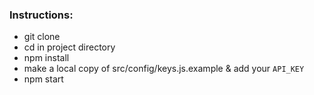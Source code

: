### Instructions:

- git clone
- cd in project directory
- npm install
- make a local copy of src/config/keys.js.example & add your `API_KEY`
- npm start
